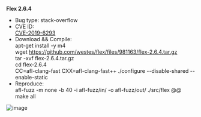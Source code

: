 **Flex 2.6.4**   
* Bug type: stack-overflow   
* CVE ID:    
[CVE-2019-6293](https://cve.mitre.org/cgi-bin/cvename.cgi?name=CVE-2019-6293)   
* Download && Compile:   
apt-get install -y m4    
wget https://github.com/westes/flex/files/981163/flex-2.6.4.tar.gz    
tar -xvf flex-2.6.4.tar.gz    
cd flex-2.6.4    
CC=afl-clang-fast CXX=afl-clang-fast++ ./configure --disable-shared --enable-static      
* Reproduce:   
afl-fuzz -m none -b 40 -i afl-fuzz/in/ -o afl-fuzz/out/ ./src/flex @@   
make all

![image](https://user-images.githubusercontent.com/76025773/201915136-120a433a-3d40-4fea-9ccc-ebe7d16560fa.png)
